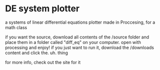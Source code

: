 # DE system plotter
a systems of linear differential equations plotter made in Proccesing, for a math class

if you want the source, download all contents of the /source folder and place them in a folder called "diff_eq" on your computer. open with processing and enjoy!
if you just want to run it, download the /downloads content and click the. uh. thing

for more info, check out the site for it
